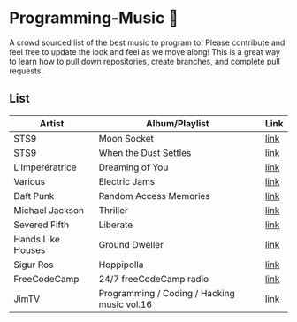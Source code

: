 # Programming-Music 🎵

A crowd sourced list of the best music to program to! Please contribute and feel free to update the look and feel as we move along! This is a great way to learn how to pull down repositories, create branches, and complete pull requests.

## List

|Artist|Album/Playlist|Link|
|---|---|---|
|STS9|Moon Socket|[link](https://open.spotify.com/album/3D0Qas7vQzxhtSQh7zHfln?si=D3dJBa4dQVOYjpO3ZaS4uA)|
|STS9| When the Dust Settles|[link](https://open.spotify.com/album/03bgk8Ydn4loMe9nbqtsO6?si=pVmAf4R3QdOMqOjx-E8PmA)|
|L'Imperératrice|Dreaming of You|[link](https://open.spotify.com/album/31Hed4B6RrQiQ6mevUyQnX?si=EHNCO6R2SYapgREcQClOag)|
|Various| Electric Jams|[link](https://open.spotify.com/user/22slh5nu2nlc3g4skclpnshbq/playlist/0RmGBg8pmcILnfN4wZUKo3?si=GjUt4_LgR6eKHZ2RVP_Yrg)|
|Daft Punk| Random Access Memories|[link](https://open.spotify.com/album/4m2880jivSbbyEGAKfITCa?si=Iza4KlHuRcObX3GOzriOGQ)|
|Michael Jackson| Thriller|[link](https://open.spotify.com/album/2ANVost0y2y52ema1E9xAZ)|
|Severed Fifth| Liberate|[link](https://www.jonobacon.com/creative/)|
|Hands Like Houses| Ground Dweller|[link](https://open.spotify.com/album/0Jx0uUf0KWCYIMiKkXvHJB)|
|Sigur Ros|Hoppipolla|[link](https://open.spotify.com/track/6eTGxxQxiTFE6LfZHC33Wm)|
|FreeCodeCamp|24/7 freeCodeCamp radio|[link](https://www.youtube.com/watch?v=eBHDKfPaJ5A)|
|JimTV|Programming / Coding / Hacking music vol.16|[link](https://www.youtube.com/watch?v=2YAvi08xFzQ)|

